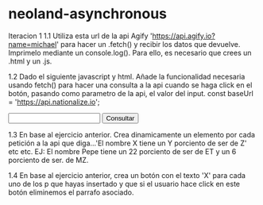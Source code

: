 # neoland-asynchronous
Iteracion 1
1.1 Utiliza esta url de la api Agify 'https://api.agify.io?name=michael' para 
hacer un .fetch() y recibir los datos que devuelve. Imprimelo mediante un 
console.log(). Para ello, es necesario que crees un .html y un .js.

1.2 Dado el siguiente javascript y html. Añade la funcionalidad necesaria usando 
fetch() para hacer una consulta a la api cuando se haga click en el botón, 
pasando como parametro de la api, el valor del input.
const baseUrl = 'https://api.nationalize.io';

<!DOCTYPE html>
<html lang="en">
<head>
    <meta charset="UTF-8">
    <meta name="viewport" content="width=device-width, initial-scale=1.0">
    <title>Document</title>
</head>
<body>
    <input type="text">
    <button>Consultar</button>
</body>
</html>

1.3 En base al ejercicio anterior. Crea dinamicamente un elemento  por cada petición 
a la api que diga...'El nombre X tiene un Y porciento de ser de Z' etc etc.
EJ: El nombre Pepe tiene un 22 porciento de ser de ET y un 6 porciento de ser.
de MZ.

1.4 En base al ejercicio anterior, crea un botón con el texto 'X' para cada uno 
de los p que hayas insertado y que si el usuario hace click en este botón 
eliminemos el parrafo asociado.